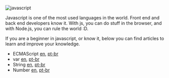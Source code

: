 ![javascript](icon.png)

Javascript is one of the most used languages in the world. Front end and back end developers know it. With js, you can do stuff in the browser, and with Node.js, you can rule the world :D.

If you are a beginner in javascript, or know it, below you can find articles to learn and improve your knowledge.

- ECMAScript [en](content/en/ecma-script.md), [pt-br](content/pt-br/ecma-script.md)
- var [en](content/en/var.md), [pt-br](content/pt-br/var.md)
- String [en](content/en/string.md), [pt-br](content/pt-br/string.md)
- Number [en](content/en/number.md), [pt-br](content/pt-br/number.md)
